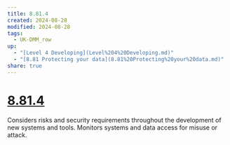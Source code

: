 ```yaml
---
title: 8.81.4
created: 2024-08-28
modified: 2024-08-28
tags:
  - UK-DMM_row
up:
  - "[Level 4 Developing](Level%204%20Developing.md)"
  - "[8.81 Protecting your data](8.81%20Protecting%20your%20data.md)"
share: true
---
```

# [8.81.4](8.81.4.md)

Considers risks and security requirements throughout the development of new systems and tools. Monitors systems and data access for misuse or attack.
